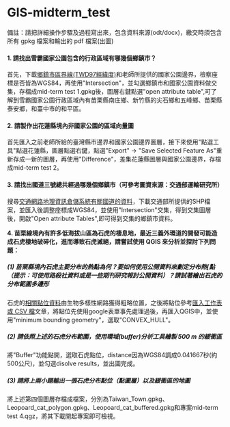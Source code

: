 # GIS-midterm_test

備註：請把詳細操作步驟及過程寫出來，包含資料來源(odt/docx)，繳交時須包含所有 gpkg 檔案和輸出的 pdf 檔案(出圖)

#### 1. 請找出雪霸國家公園包含的行政區域有哪幾個鄉鎮市？

首先，下載[鄉鎮市區界線(TWD97經緯度)](https://data.gov.tw/dataset/7441?fbclid=IwAR0PuUxCtZK7320qEO5_QgSh8T7i4mMviSRxf2QJG8eZqtHV4c9qDZYei10)和老師所提供的國家公園邊界，檢察座標是否皆為WGS84，再使用"Intersection"，並勾選鄉鎮市和國家公園資料做交集，存檔成mid-term test 1.gpkg後，圖層右鍵點選"open attribute table",可了解到雪霸國家公園行政區域內有苗栗縣南庄鄉、新竹縣的尖石鄉和五峰鄉、苗栗縣泰安鄉，和臺中市的和平區。

#### 2. 請製作出花蓮縣境內非國家公園的區域向量圖

首先匯入之前老師所給的臺灣縣市邊界和國家公園邊界圖層，接下來使用"點選工具"點選花蓮縣，圖層點選右鍵，點選"Export" -> "Save Selected Feature As"重新存成一新的圖層，再使用"Difference"，差集花蓮縣圖層與國家公園邊界，存檔成mid-term test 2。

#### 3. 請找出國道三號總共經過哪幾個鄉鎮市（可參考圖資來源：交通部運輸研究所）

搜尋[交通網路地理資訊倉儲系統有關國道的資料](https://gist.motc.gov.tw/gist_web/MapDataService/Retrieval?fbclid=IwAR1dz_0o9glL8fjqIhZgXpAwh1_QMR83GnXC3611qQ7Tv0QW10-nCs0b1YM)，下載交通部所提供的SHP檔案，並匯入後調整座標成WGS84，並使用"Intersection"交集，得到交集圖層後，開啟"Open attribute Tables",即可得到交集的鄉鎮市資料。

**4. 苗栗線境內有許多低海拔山區為石虎的棲息地，最近三義外環道的開發可能造成石虎棲地破碎化，進而導致石虎滅絕，請嘗試使用 QGIS 來分析並探討下列問題：**

##### (1) 苗栗縣境內石虎主要分布的熱點為何？要如何使用公開資料來劃定分布熱[點（提示：可使用路殺社資料或是一些期刊研究報討公開資料）？請試著繪出石虎的分布範圍多邊形

石虎的[相關點位資料](https://www.tbn.org.tw/data/query?ft=biotaxonid%3A416107)由生物多樣性網路獲得粗略位置，之後將點位參考[匯入工作表或 CSV 檔](http://www.qgistutorials.com/zh_TW/docs/importing_spreadsheets_csv.html)文章，將點位先使用google表單事先處理過後，再匯入QGIS中，並使用"minimum bounding geometry"，選取"CONVEX_HULL"。

##### (2) 請依照上述的石虎分布範圍，使用環域(buffer)分析工具繪製 500 m 的緩衝區

將"Buffer"功能點開，選取石虎點位，distance因為WGS84調成0.041667秒(約500公尺)，並勾選disolve results，並出圖完成。

##### (3) 請將上兩小題輸出一張石虎分布點位（點圖層）以及緩衝區的地圖

將上述第四個圖層存檔成檔案，分別為Taiwan_Town.gpkg、Leopoard_cat_polygon.gpkg、Leopoard_cat_buffered.gpkg和專案mid-term test 4.qgz，將其下載開起專案即可檢視。

